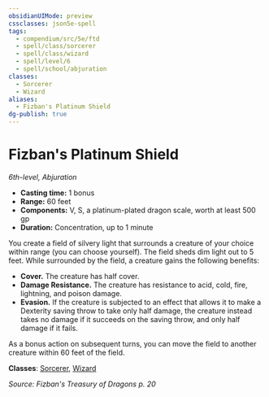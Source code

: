 ```yaml
---
obsidianUIMode: preview
cssclasses: json5e-spell
tags:
  - compendium/src/5e/ftd
  - spell/class/sorcerer
  - spell/class/wizard
  - spell/level/6
  - spell/school/abjuration
classes:
  - Sorcerer
  - Wizard
aliases:
  - Fizban's Platinum Shield
dg-publish: true
---
```

# Fizban's Platinum Shield
*6th-level, Abjuration*  

- **Casting time:** 1 bonus
- **Range:** 60 feet
- **Components:** V, S, a platinum-plated dragon scale, worth at least 500 gp
- **Duration:** Concentration, up to 1 minute

You create a field of silvery light that surrounds a creature of your choice within range (you can choose yourself). The field sheds dim light out to 5 feet. While surrounded by the field, a creature gains the following benefits:

- **Cover.** The creature has half cover.  
- **Damage Resistance.** The creature has resistance to acid, cold, fire, lightning, and poison damage.  
- **Evasion.** If the creature is subjected to an effect that allows it to make a Dexterity saving throw to take only half damage, the creature instead takes no damage if it succeeds on the saving throw, and only half damage if it fails.  

As a bonus action on subsequent turns, you can move the field to another creature within 60 feet of the field.

**Classes**: [Sorcerer](/Admin/CLI/classes/sorcerer.md), [Wizard](/Admin/CLI/classes/wizard.md)

*Source: Fizban's Treasury of Dragons p. 20*